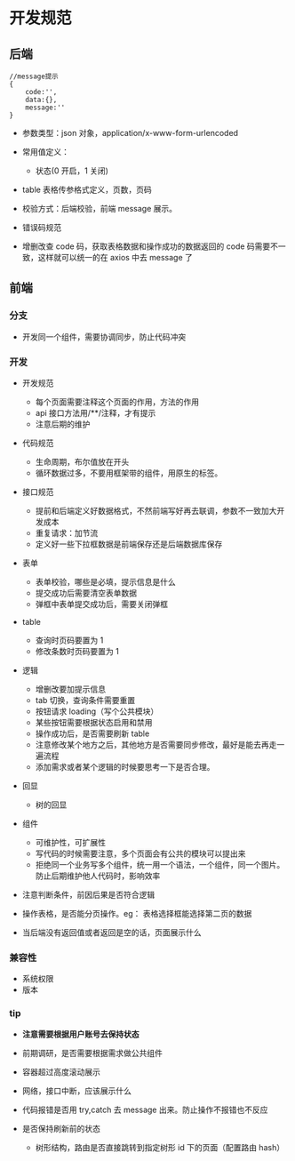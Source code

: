 # 开发规范

## 后端

```
//message提示
{
    code:'',
    data:{},
    message:''
}
```

- 参数类型：json 对象，application/x-www-form-urlencoded

- 常用值定义：
  - 状态(0 开启，1 关闭)
- table 表格传参格式定义，页数，页码

- 校验方式：后端校验，前端 message 展示。

- 错误码规范

- 增删改查 code 码，获取表格数据和操作成功的数据返回的 code 码需要不一致，这样就可以统一的在 axios 中去 message 了

## 前端

### 分支

- 开发同一个组件，需要协调同步，防止代码冲突

### 开发

- 开发规范
  - 每个页面需要注释这个页面的作用，方法的作用
  - api 接口方法用/\*\*/注释，才有提示
  - 注意后期的维护
- 代码规范
  - 生命周期，布尔值放在开头
  - 循环数据过多，不要用框架带的组件，用原生的标签。
- 接口规范
  - 提前和后端定义好数据格式，不然前端写好再去联调，参数不一致加大开发成本
  - 重复请求：加节流
  - 定义好一些下拉框数据是前端保存还是后端数据库保存
- 表单
  - 表单校验，哪些是必填，提示信息是什么
  - 提交成功后需要清空表单数据
  - 弹框中表单提交成功后，需要关闭弹框
- table
  - 查询时页码要置为 1
  - 修改条数时页码要置为 1
- 逻辑

  - 增删改要加提示信息
  - tab 切换，查询条件需要重置
  - 按钮请求 loading（写个公共模块）
  - 某些按钮需要根据状态启用和禁用
  - 操作成功后，是否需要刷新 table
  - 注意修改某个地方之后，其他地方是否需要同步修改，最好是能去再走一遍流程
  - 添加需求或者某个逻辑的时候要思考一下是否合理。

- 回显

  - 树的回显

- 组件
  - 可维护性，可扩展性
  - 写代码的时候需要注意，多个页面会有公共的模块可以提出来
  - 拒绝同一个业务写多个组件，统一用一个语法，一个组件，同一个图片。防止后期维护他人代码时，影响效率
- 注意判断条件，前因后果是否符合逻辑
- 操作表格，是否能分页操作。eg： 表格选择框能选择第二页的数据

- 当后端没有返回值或者返回是空的话，页面展示什么

### 兼容性

- 系统权限
- 版本

### tip

- **注意需要根据用户账号去保持状态**

- 前期调研，是否需要根据需求做公共组件

- 容器超过高度滚动展示

- 网络，接口中断，应该展示什么

- 代码报错是否用 try,catch 去 message 出来。防止操作不报错也不反应

- 是否保持刷新前的状态

  - 树形结构，路由是否直接跳转到指定树形 id 下的页面（配置路由 hash）
